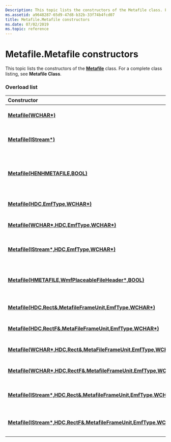 ```yaml
---
Description: This topic lists the constructors of the Metafile class. For a complete class listing, see Metafile Class.
ms.assetid: a9648287-65d9-47d8-b32b-33f74b4fcd07
title: Metafile.Metafile constructors
ms.date: 07/02/2019
ms.topic: reference
---
```


# Metafile.Metafile constructors

This topic lists the constructors of the [**Metafile**](https://msdn.microsoft.com/library/ms534477(v=VS.85).aspx) class. For a complete class listing, see **Metafile Class**.

### Overload list



| Constructor                                                                                                                                                                      | Description                                                                                                                                                                                                                                                          |
|:---------------------------------------------------------------------------------------------------------------------------------------------------------------------------------|:---------------------------------------------------------------------------------------------------------------------------------------------------------------------------------------------------------------------------------------------------------------------|
| [**Metafile(WCHAR\*)**](https://msdn.microsoft.com/library/ms535285(v=VS.85).aspx)                                                                                                          | Creates a [**Metafile::Metafile**](https://msdn.microsoft.com/library/ms535285(v=VS.85).aspx) object for playback.<br/>                                                                                                                                                   |
| [**Metafile(IStream\*)**](https://msdn.microsoft.com/library/ms535294(v=VS.85).aspx)                                                                                                          | Creates a [**Metafile::Metafile**](https://msdn.microsoft.com/library/ms535294(v=VS.85).aspx) object from an [IStream](https://msdn.microsoft.com/library/stg/stg/istream.asp) interface for playback.<br/>                                                            |
| [**Metafile(HENHMETAFILE,BOOL)**](https://msdn.microsoft.com/library/ms535295(v=VS.85).aspx)                                                                                          | Creates a GDI+ [**Metafile::Metafile**](https://msdn.microsoft.com/library/ms535295(v=VS.85).aspx) object for playback based on a GDI Enhanced Metafile (EMF) file.<br/>                                                                                            |
| [**Metafile(HDC,EmfType,WCHAR\*)**](https://msdn.microsoft.com/library/ms535284(v=VS.85).aspx)                                                                         | Creates a [**Metafile::Metafile**](https://msdn.microsoft.com/library/ms535284(v=VS.85).aspx) object for recording.<br/>                                                                                                                             |
| [**Metafile(WCHAR\*,HDC,EmfType,WCHAR\*)**](https://msdn.microsoft.com/library/ms535293(v=VS.85).aspx)                                                        | Creates a [**Metafile::Metafile**](https://msdn.microsoft.com/library/ms535293(v=VS.85).aspx) object for recording.<br/>                                                                                                                    |
| [**Metafile(IStream\*,HDC,EmfType,WCHAR\*)**](https://msdn.microsoft.com/library/ms535290(v=VS.85).aspx)                                                        | Creates a [**Metafile::Metafile**](https://msdn.microsoft.com/library/ms535290(v=VS.85).aspx) object for recording to an [IStream](https://msdn.microsoft.com/library/stg/stg/istream.asp) interface.<br/>                               |
| [**Metafile(HMETAFILE,WmfPlaceableFileHeader\*,BOOL)**](https://msdn.microsoft.com/library/ms535287(v=VS.85).aspx)                                             | Creates a GDI+[**Metafile::Metafile**](https://msdn.microsoft.com/library/ms535287(v=VS.85).aspx) object for recording. The format will be placeable metafile.<br/>                                                                          |
| [**Metafile(HDC,Rect&,MetafileFrameUnit,EmfType,WCHAR\*)**](https://msdn.microsoft.com/library/ms535296(v=VS.85).aspx)            | Creates a [**Metafile::Metafile**](https://msdn.microsoft.com/library/ms535296(v=VS.85).aspx) object for recording.<br/>                                                                                        |
| [**Metafile(HDC,RectF&,MetaFileFrameUnit,EmfType,WCHAR\*)**](https://msdn.microsoft.com/library/ms535286(v=VS.85).aspx)           | Creates a [**Metafile::Metafile**](https://msdn.microsoft.com/library/ms535286(v=VS.85).aspx) object for recording.<br/>                                                                                        |
| [**Metafile(WCHAR\*,HDC,Rect&,MetaFileFrameUnit,EmfType,WCHAR\*)**](https://msdn.microsoft.com/library/ms535288(v=VS.85).aspx)    | Creates a [**Metafile::Metafile**](https://msdn.microsoft.com/library/ms535288(v=VS.85).aspx) object for recording.<br/>                                                                                        |
| [**Metafile(WCHAR\*,HDC,RectF&,MetafileFrameUnit,EmfType,WCHAR\*)**](https://msdn.microsoft.com/library/ms535292(v=VS.85).aspx)   | Creates a [**Metafile::Metafile**](https://msdn.microsoft.com/library/ms535292(v=VS.85).aspx) object for recording.<br/>                                                                                        |
| [**Metafile(IStream\*,HDC,Rect&,MetafileFrameUnit,EmfType,WCHAR\*)**](https://msdn.microsoft.com/library/ms535291(v=VS.85).aspx)  | Creates a [**Metafile::Metafile**](https://msdn.microsoft.com/library/ms535291(v=VS.85).aspx) object for recording to an [IStream](https://msdn.microsoft.com/library/stg/stg/istream.asp) interface.<br/> |
| [**Metafile(IStream\*,HDC,RectF&,MetafileFrameUnit,EmfType,WCHAR\*)**](https://msdn.microsoft.com/library/ms535289(v=VS.85).aspx) | Creates a [**Metafile::Metafile**](https://msdn.microsoft.com/library/ms535289(v=VS.85).aspx) object for recording to an [IStream](https://msdn.microsoft.com/library/stg/stg/istream.asp) interface.<br/> |



 

 




